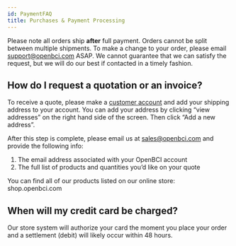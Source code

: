 ```yaml
---
id: PaymentFAQ
title: Purchases & Payment Processing
---
```

Please note all orders ship **after** full payment. Orders cannot be split between multiple shipments. To make a change to your order, please email [support@openbci.com](mailto:support@openbci.com) ASAP. We cannot guarantee that we can satisfy the request, but we will do our best if contacted in a timely fashion.

## How do I request a quotation or an invoice?

To receive a quote, please make a [customer account](https://shop.openbci.com/account/register) and add your shipping address to your account. You can add your address by clicking “view addresses” on the right hand side of the screen. Then click “Add a new address”. 

After this step is complete, please email us at [sales@openbci.com](mailto:sales@openbci.com) and provide the following info:
1. The email address associated with your OpenBCI account
2. The full list of products and quantities you’d like on your quote
  
You can find all of our products listed on our online store: shop.openbci.com 


## When will my credit card be charged?

Our store system will authorize your card the moment you place your order and a settlement (debit) will likely occur within 48 hours.
